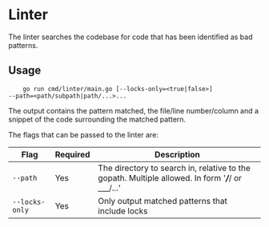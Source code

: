 # Linter

The linter searches the codebase for code that has been identified as bad patterns.

## Usage
```
    go run cmd/linter/main.go [--locks-only=<true|false>]
--path=<path/subpath|path/...>...
```
The output contains the pattern matched, the file/line number/column and a
snippet of the code surrounding the matched pattern.

The flags that can be passed to the linter are:

| Flag               | Required                    | Description                                                                                         |
|--------------------|-----------------------------|-----------------------------------------------------------------------------------------------------|
| ```--path```       | Yes                         | The directory to search in, relative to the gopath. Multiple allowed. In form '___/___/ or ___/...' |
| ```--locks-only``` | Yes                         | Only output matched patterns that include locks                                                     |
